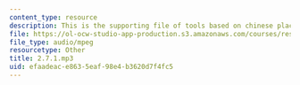 ```yaml
---
content_type: resource
description: This is the supporting file of tools based on chinese place names.
file: https://ol-ocw-studio-app-production.s3.amazonaws.com/courses/res-21g-003-learning-chinese-a-foundation-course-in-mandarin-spring-2011/efaadeace8635eaf98e4b3620d7f4fc5_2.7.1.mp3
file_type: audio/mpeg
resourcetype: Other
title: 2.7.1.mp3
uid: efaadeac-e863-5eaf-98e4-b3620d7f4fc5
---
```

